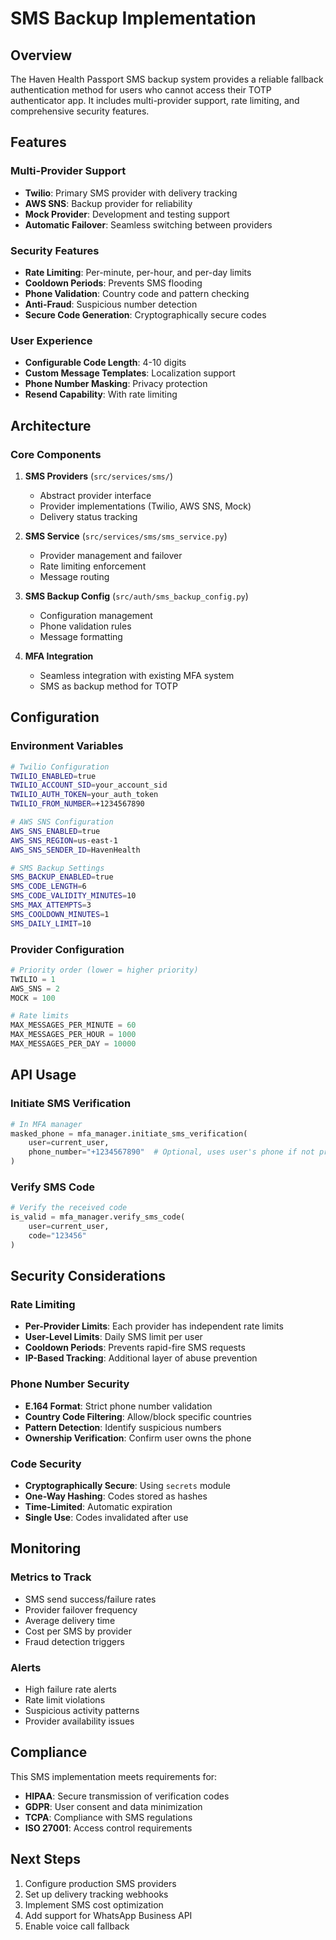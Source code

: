 # SMS Backup Implementation

## Overview

The Haven Health Passport SMS backup system provides a reliable fallback authentication method for users who cannot access their TOTP authenticator app. It includes multi-provider support, rate limiting, and comprehensive security features.

## Features

### Multi-Provider Support
- **Twilio**: Primary SMS provider with delivery tracking
- **AWS SNS**: Backup provider for reliability
- **Mock Provider**: Development and testing support
- **Automatic Failover**: Seamless switching between providers

### Security Features
- **Rate Limiting**: Per-minute, per-hour, and per-day limits
- **Cooldown Periods**: Prevents SMS flooding
- **Phone Validation**: Country code and pattern checking
- **Anti-Fraud**: Suspicious number detection
- **Secure Code Generation**: Cryptographically secure codes

### User Experience
- **Configurable Code Length**: 4-10 digits
- **Custom Message Templates**: Localization support
- **Phone Number Masking**: Privacy protection
- **Resend Capability**: With rate limiting

## Architecture

### Core Components

1. **SMS Providers** (`src/services/sms/`)
   - Abstract provider interface
   - Provider implementations (Twilio, AWS SNS, Mock)
   - Delivery status tracking

2. **SMS Service** (`src/services/sms/sms_service.py`)
   - Provider management and failover
   - Rate limiting enforcement
   - Message routing

3. **SMS Backup Config** (`src/auth/sms_backup_config.py`)
   - Configuration management
   - Phone validation rules
   - Message formatting

4. **MFA Integration**
   - Seamless integration with existing MFA system
   - SMS as backup method for TOTP


## Configuration

### Environment Variables

```bash
# Twilio Configuration
TWILIO_ENABLED=true
TWILIO_ACCOUNT_SID=your_account_sid
TWILIO_AUTH_TOKEN=your_auth_token
TWILIO_FROM_NUMBER=+1234567890

# AWS SNS Configuration
AWS_SNS_ENABLED=true
AWS_SNS_REGION=us-east-1
AWS_SNS_SENDER_ID=HavenHealth

# SMS Backup Settings
SMS_BACKUP_ENABLED=true
SMS_CODE_LENGTH=6
SMS_CODE_VALIDITY_MINUTES=10
SMS_MAX_ATTEMPTS=3
SMS_COOLDOWN_MINUTES=1
SMS_DAILY_LIMIT=10
```

### Provider Configuration

```python
# Priority order (lower = higher priority)
TWILIO = 1
AWS_SNS = 2
MOCK = 100

# Rate limits
MAX_MESSAGES_PER_MINUTE = 60
MAX_MESSAGES_PER_HOUR = 1000
MAX_MESSAGES_PER_DAY = 10000
```

## API Usage

### Initiate SMS Verification

```python
# In MFA manager
masked_phone = mfa_manager.initiate_sms_verification(
    user=current_user,
    phone_number="+1234567890"  # Optional, uses user's phone if not provided
)
```

### Verify SMS Code

```python
# Verify the received code
is_valid = mfa_manager.verify_sms_code(
    user=current_user,
    code="123456"
)
```


## Security Considerations

### Rate Limiting
- **Per-Provider Limits**: Each provider has independent rate limits
- **User-Level Limits**: Daily SMS limit per user
- **Cooldown Periods**: Prevents rapid-fire SMS requests
- **IP-Based Tracking**: Additional layer of abuse prevention

### Phone Number Security
- **E.164 Format**: Strict phone number validation
- **Country Code Filtering**: Allow/block specific countries
- **Pattern Detection**: Identify suspicious numbers
- **Ownership Verification**: Confirm user owns the phone

### Code Security
- **Cryptographically Secure**: Using `secrets` module
- **One-Way Hashing**: Codes stored as hashes
- **Time-Limited**: Automatic expiration
- **Single Use**: Codes invalidated after use

## Monitoring

### Metrics to Track
- SMS send success/failure rates
- Provider failover frequency
- Average delivery time
- Cost per SMS by provider
- Fraud detection triggers

### Alerts
- High failure rate alerts
- Rate limit violations
- Suspicious activity patterns
- Provider availability issues

## Compliance

This SMS implementation meets requirements for:
- **HIPAA**: Secure transmission of verification codes
- **GDPR**: User consent and data minimization
- **TCPA**: Compliance with SMS regulations
- **ISO 27001**: Access control requirements

## Next Steps

1. Configure production SMS providers
2. Set up delivery tracking webhooks
3. Implement SMS cost optimization
4. Add support for WhatsApp Business API
5. Enable voice call fallback
